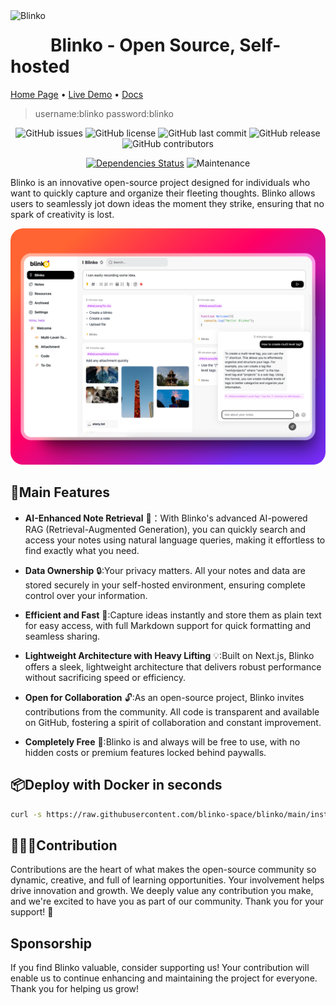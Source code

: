 
<img align='left' style='margin-right:8px' height='40px' src="./public/single-logo.svg" alt="Blinko" />


# Blinko - Open Source, Self-hosted
[Home Page](https://blinko-doc.vercel.app/) •
[Live Demo](https://blinko-demo.vercel.app/) •
[Docs](https://blinko-doc.vercel.app/intro.html)

> username:blinko
> password:blinko

<div align="center">

<!-- ![GitHub forks](https://img.shields.io/github/forks/blinko-space/blinko?style=social) -->
![GitHub issues](https://img.shields.io/github/issues/blinko-space/blinko)
![GitHub license](https://img.shields.io/github/license/blinko-space/blinko)
![GitHub last commit](https://img.shields.io/github/last-commit/blinko-space/blinko)
![GitHub release](https://img.shields.io/github/v/release/blinko-space/blinko)
![GitHub contributors](https://img.shields.io/github/contributors/blinko-space/blinko)
<!-- ![Downloads](https://img.shields.io/github/downloads/blinko-space/blinko/total) -->

[![Dependencies Status](https://img.shields.io/badge/dependencies-up%20to%20date-brightgreen.svg)](https://github.com/denser-org/denser-retriever/pulls?utf8=%E2%9C%93&q=is%3Apr%20author%3Aapp%2Fdependabot)
![Maintenance](https://img.shields.io/badge/Maintained-Actively-green)

</div>

Blinko is an innovative open-source project designed for individuals who want to quickly capture and organize their fleeting thoughts. Blinko allows users to seamlessly jot down ideas the moment they strike, ensuring that no spark of creativity is lost.

<img style="border-radius:20px" src="./public/home.png" alt="Blinko" />

## 🚀Main Features
- **AI-Enhanced Note Retrieval** 🤖：With Blinko's advanced AI-powered RAG (Retrieval-Augmented Generation), you can quickly search and access your notes using natural language queries, making it effortless to find exactly what you need.

- **Data Ownership** 🔒:Your privacy matters. All your notes and data are stored securely in your self-hosted environment, ensuring complete control over your information.

- **Efficient and Fast** 🚀:Capture ideas instantly and store them as plain text for easy access, with full Markdown support for quick formatting and seamless sharing.

- **Lightweight Architecture with Heavy Lifting** 💡:Built on Next.js, Blinko offers a sleek, lightweight architecture that delivers robust performance without sacrificing speed or efficiency.

- **Open for Collaboration** 🔓:As an open-source project, Blinko invites contributions from the community. All code is transparent and available on GitHub, fostering a spirit of collaboration and constant improvement.

- **Completely Free** 🎉:Blinko is and always will be free to use, with no hidden costs or premium features locked behind paywalls.

## 📦Deploy with Docker in seconds

```bash
curl -s https://raw.githubusercontent.com/blinko-space/blinko/main/install.sh | bash
```

## 👨🏼‍💻Contribution
Contributions are the heart of what makes the open-source community so dynamic, creative, and full of learning opportunities. Your involvement helps drive innovation and growth. We deeply value any contribution you make, and we're excited to have you as part of our community. Thank you for your support! 🙌

## Sponsorship
If you find Blinko valuable, consider supporting us! Your contribution will enable us to continue enhancing and maintaining the project for everyone. Thank you for helping us grow!


